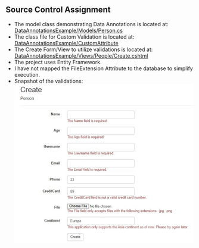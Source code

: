 ## Source Control Assignment 
- The model class demonstrating Data Annotations is located at: [DataAnnotationsExample/Models/Person.cs](https://github.com/mformihir/Assignments-Gateway/blob/main/SourceControlAssignment1/DataAnnotationsExample/DataAnnotationsExample/Models/Person.cs)
- The class file for Custom Validation is located at: [DataAnnotationsExample/CustomAttribute](https://github.com/mformihir/Assignments-Gateway/tree/main/SourceControlAssignment1/DataAnnotationsExample/DataAnnotationsExample/CustomAttribute)
- The Create Form/View to utilize validations is located at: [DataAnnotationsExample/Views/People/Create.cshtml](https://github.com/mformihir/Assignments-Gateway/blob/main/SourceControlAssignment1/DataAnnotationsExample/DataAnnotationsExample/Views/People/Create.cshtml)
- The project uses Entity Framework.
- I have not mapped the FileExtension Attribute to the database to simplify execution.
- Snapshot of the validations: 
  ![CreateForm](https://github.com/mformihir/Assignments-Gateway/blob/main/SourceControlAssignment1/Screenshots/CreateValidationScreenshot1.jpg?raw=true)